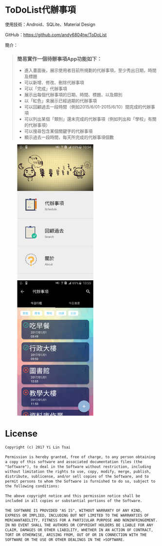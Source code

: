 # ToDoList代辦事項
使用技術：Android、SQLite、Material Design

GitHub：https://github.com/andy6804tw/ToDoList

簡介：
 
> ### 簡易實作一個待辦事項App功能如下：
>*	進入畫面後，展示使用者目前所規劃的代辦事項，至少秀出日期，時間及標題 
>*	可以新增、修改、刪除代辦事項 
>*	可以「完成」代辦事項 
>*	展示出每個代辦事項的日期、時間、標題、以及類別
>*	以「紅色」來展示已經過期的代辦事項
>*	可以回顧過去一段時間（例如2015/6/01-2015/6/10）間完成的代辦事項
>*	可以列出某個「類別」還未完成的代辦事項（例如列出和「學校」有關的代辦事項）
>*	可以搜尋包含某個關鍵字的代辦事項
>*	顯示過去一段時間，每天所完成的代辦事項個數

<figure class="half">
<img src="Screenshot/圖片 1.png" width="250">
<img src="Screenshot/圖片 3.png" width="250">
 </figure>

# License

```
Copyright (c) 2017 Yi Lin Tsai

Permission is hereby granted, free of charge, to any person obtaining a copy of this software and associated documentation files (the "Software"), to deal in the Software without restriction, including without limitation the rights to use, copy, modify, merge, publish, distribute, sublicense, and/or sell copies of the Software, and to permit persons to whom the Software is furnished to do so, subject to the following conditions:

The above copyright notice and this permission notice shall be included in all copies or substantial portions of the Software.

THE SOFTWARE IS PROVIDED "AS IS", WITHOUT WARRANTY OF ANY KIND, EXPRESS OR IMPLIED, INCLUDING BUT NOT LIMITED TO THE WARRANTIES OF MERCHANTABILITY, FITNESS FOR A PARTICULAR PURPOSE AND NONINFRINGEMENT. IN NO EVENT SHALL THE AUTHORS OR COPYRIGHT HOLDERS BE LIABLE FOR ANY CLAIM, DAMAGES OR OTHER LIABILITY, WHETHER IN AN ACTION OF CONTRACT, TORT OR OTHERWISE, ARISING FROM, OUT OF OR IN CONNECTION WITH THE SOFTWARE OR THE USE OR OTHER DEALINGS IN THE >SOFTWARE.
```